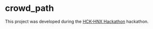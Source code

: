 # crowd_path
This project was developed during the [HCK-HNX Hackathon](https://www.hck-hnx.de/) hackathon.
